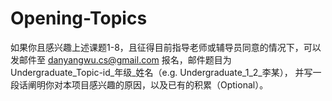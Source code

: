 # Opening-Topics
如果你且感兴趣上述课题1-8，且征得目前指导老师或辅导员同意的情况下，可以发邮件至 danyangwu.cs@gmail.com 报名，邮件题目为 Undergraduate_Topic-id_年级_姓名（e.g. Undergraduate_1_2_李某）， 并写一段话阐明你对本项目感兴趣的原因，以及已有的积累（Optional）。
